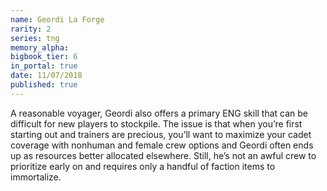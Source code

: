 ```yaml
---
name: Geordi La Forge
rarity: 2
series: tng
memory_alpha:
bigbook_tier: 6
in_portal: true
date: 11/07/2018
published: true
---
```


A reasonable voyager, Geordi also offers a primary ENG skill that can be difficult for new players to stockpile. The issue is that when you’re first starting out and trainers are precious, you’ll want to maximize your cadet coverage with nonhuman and female crew options and Geordi often ends up as resources better allocated elsewhere. Still, he’s not an awful crew to prioritize early on and requires only a handful of faction items to immortalize.
